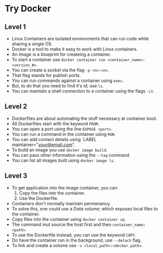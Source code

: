 # Try Docker
##

## Level 1
- Linux Containers are isolated environments that can run code while sharing a single OS.
- Docker is a tool to make it easy to work with Linux containers.
- An *Image* is a blueprint for createing a container.
- To start a container use `docker container run <container_name>:<version_#>`.
- You can create a socket via the flag `-p <n>:<n>`.
- That flag stands for publish ports.
- You can run commands against a container using `exec`.
- But, to do that you need to find it's id; use `ls`.
- You can maintain a shell connection to a container using the flags `-it`.

## Level 2
- Dockerfiles are about automating the stuff necessary at container boot.
- All Dockerfiles start with the keyword `FROM`.
- You can open a port using the line `EXPOSE <port>`.
- You can run a command in the container using `RUN`.
- You can add contact details using `LABEL maintainer="your@email.com".
- To build an image you use `docker image build`.
- You can pass other information using the `--tag` command.
- You can list all images built using `docker image ls`.

## Level 3
- To get application into the image container, you can:
	1. Copy the files into the container.
	2. Use the Dockerfile.
- Containers don't normally maintain permenancy.
- To solve this, one could use a *Data volume*; which exposes local files to the container.
- Copy files into the container using `docker container cp`.
- The command mut source the host first and then `container_name:<path>`.
- To use the Dockerfile instead, you can use the keyword `COPY`.
- Do have the container run in the background, use `--detach` flag.
- To link and create a volume use `-v <local_path>:<docker_path>`.